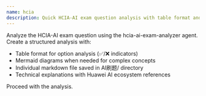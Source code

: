 ```yaml
---
name: hcia
description: Quick HCIA-AI exam question analysis with table format and mermaid diagrams
---
```


Analyze the HCIA-AI exam question using the hcia-ai-exam-analyzer agent. Create a structured analysis with:

- Table format for option analysis (✅/❌ indicators)
- Mermaid diagrams when needed for complex concepts  
- Individual markdown file saved in AI刷题/ directory
- Technical explanations with Huawei AI ecosystem references

Proceed with the analysis.